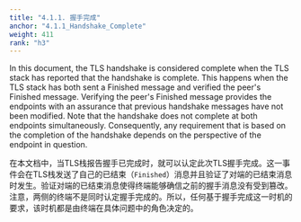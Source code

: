 ```yaml
---
title: "4.1.1. 握手完成"
anchor: "4.1.1_Handshake_Complete"
weight: 411
rank: "h3"
---
```


In this document, the TLS handshake is considered complete when the TLS stack has reported that the handshake is complete. This happens when the TLS stack has both sent a Finished message and verified the peer's Finished message. Verifying the peer's Finished message provides the endpoints with an assurance that previous handshake messages have not been modified. Note that the handshake does not complete at both endpoints simultaneously. Consequently, any requirement that is based on the completion of the handshake depends on the perspective of the endpoint in question.

在本文档中，当TLS栈报告握手已完成时，就可以认定此次TLS握手完成。这一事件会在TLS栈发送了自己的已结束（`Finished`）消息并且验证了对端的已结束消息时发生。验证对端的已结束消息使得终端能够确信之前的握手消息没有受到篡改。注意，两侧的终端不是同时认定握手完成的。所以，任何基于握手完成这一时机的要求，该时机都是由终端在具体问题中的角色决定的。
